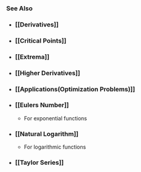 ---
---

### See Also

- ### [[Derivatives]]

- ### [[Critical Points]]

- ### [[Extrema]]

- ### [[Higher Derivatives]]

- ### [[Applications(Optimization Problems)]]

- ### [[Eulers Number]] 
	- For exponential functions

- ### [[Natural Logarithm]]
	- For logarithmic functions

- ### [[Taylor Series]]

